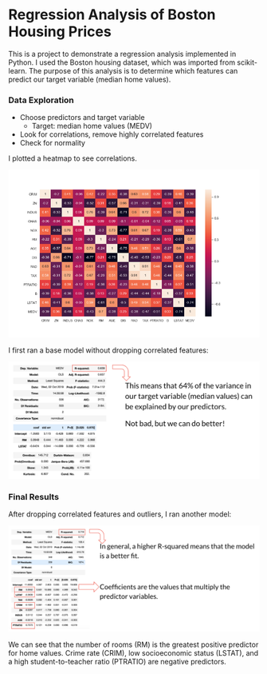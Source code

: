 # Regression Analysis of Boston Housing Prices

This is a project to demonstrate a regression analysis implemented in Python. I used the Boston housing dataset, which was imported from scikit-learn. The purpose of this analysis is to determine which features can predict our target variable (median home values).

### Data Exploration

- Choose predictors and target variable
	- Target: median home values (MEDV)
- Look for correlations, remove highly correlated features
- Check for normality

I plotted a heatmap to see correlations.

![Heatmap](base_correlation.png)

I first ran a base model without dropping correlated features:

![Base model](base_results.png)

### Final Results

After dropping correlated features and outliers, I ran another model:

![Final results](f_results.png)

We can see that the number of rooms (RM) is the greatest positive predictor for home values.
Crime rate (CRIM), low socioeconomic status (LSTAT), and a high student-to-teacher ratio (PTRATIO) are negative predictors.